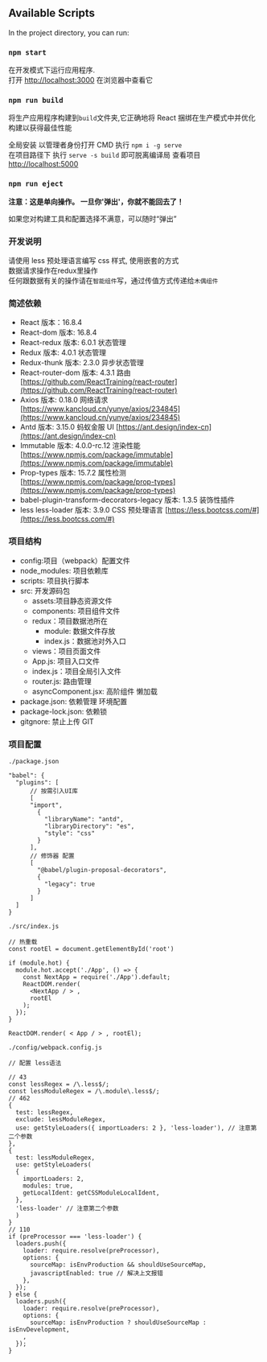 ## Available Scripts

In the project directory, you can run:

### `npm start`

在开发模式下运行应用程序.<br>
打开 [http://localhost:3000](http://localhost:3000) 在浏览器中查看它

### `npm run build`

将生产应用程序构建到`build`文件夹,它正确地将 React 捆绑在生产模式中并优化构建以获得最佳性能

全局安装 以管理者身份打开 CMD 执行 `npm i -g serve`<br>
在项目路径下 执行 `serve -s build` 即可脱离编译局 查看项目 [http://localhost:5000](http://localhost:5000)

### `npm run eject`

**注意：这是单向操作。 一旦你'弹出'，你就不能回去了！**

如果您对构建工具和配置选择不满意，可以随时“弹出”

### 开发说明

请使用 less 预处理语言编写 css 样式, 使用嵌套的方式<br>
数据请求操作在redux里操作<br>
任何跟数据有关的操作请在`智能组件`写，通过传值方式传递给`木偶组件`<br>

### 简述依赖

- React 版本：16.8.4
- React-dom 版本: 16.8.4
- React-redux 版本: 6.0.1 状态管理
- Redux 版本: 4.0.1 状态管理
- Redux-thunk 版本: 2.3.0 异步状态管理
- React-router-dom 版本: 4.3.1 路由 [https://github.com/ReactTraining/react-router](https://github.com/ReactTraining/react-router)
- Axios 版本: 0.18.0 网络请求 [https://www.kancloud.cn/yunye/axios/234845](https://www.kancloud.cn/yunye/axios/234845)
- Antd 版本: 3.15.0 蚂蚁金服 UI [https://ant.design/index-cn](https://ant.design/index-cn)
- Immutable 版本: 4.0.0-rc.12 渲染性能 [https://www.npmjs.com/package/immutable](https://www.npmjs.com/package/immutable)
- Prop-types 版本: 15.7.2 属性检测 [https://www.npmjs.com/package/prop-types](https://www.npmjs.com/package/prop-types)
- babel-plugin-transform-decorators-legacy 版本: 1.3.5 装饰性插件
- less less-loader 版本: 3.9.0 CSS 预处理语言 [https://less.bootcss.com/#](https://less.bootcss.com/#)

### 项目结构

- config:项目（webpack）配置文件
- node_modules: 项目依赖库
- scripts: 项目执行脚本
- src: 开发源码包
  - assets:项目静态资源文件
  - components: 项目组件文件
  - redux：项目数据池所在
    - module: 数据文件存放
    - index.js：数据池对外入口
  - views：项目页面文件
  - App.js: 项目入口文件
  - index.js：项目全局引入文件
  - router.js: 路由管理
  - asyncComponent.jsx: 高阶组件 懒加载
- package.json: 依赖管理 环境配置
- package-lock.json: 依赖锁
- gitgnore: 禁止上传 GIT

### 项目配置

`./package.json`
```
"babel": {
  "plugins": [
      // 按需引入UI库
      [
      "import",
        {
          "libraryName": "antd",
          "libraryDirectory": "es",
          "style": "css"
        }
      ],
      // 修饰器 配置
      [
        "@babel/plugin-proposal-decorators",
        {
          "legacy": true
        }
      ]
  ]
}
```

`./src/index.js`
```
// 热重载
const rootEl = document.getElementById('root')

if (module.hot) {
  module.hot.accept('./App', () => {
    const NextApp = require('./App').default;
    ReactDOM.render(
      <NextApp / > ,
      rootEl
    );
  });
}

ReactDOM.render( < App / > , rootEl);
```

`./config/webpack.config.js`
```
// 配置 less语法

// 43
const lessRegex = /\.less$/;
const lessModuleRegex = /\.module\.less$/;
// 462
{
  test: lessRegex,
  exclude: lessModuleRegex,
  use: getStyleLoaders({ importLoaders: 2 }, 'less-loader'), // 注意第二个参数
},
{
  test: lessModuleRegex,
  use: getStyleLoaders(
  {
    importLoaders: 2,
    modules: true,
    getLocalIdent: getCSSModuleLocalIdent,
  },
  'less-loader' // 注意第二个参数
  )
}
// 110
if (preProcessor === 'less-loader') {
  loaders.push({
    loader: require.resolve(preProcessor),
    options: {
      sourceMap: isEnvProduction && shouldUseSourceMap,
      javascriptEnabled: true // 解决上文报错
    },
  });
} else {
  loaders.push({
    loader: require.resolve(preProcessor),
    options: {
      sourceMap: isEnvProduction ? shouldUseSourceMap : isEnvDevelopment,
    ,
  });
}
```
